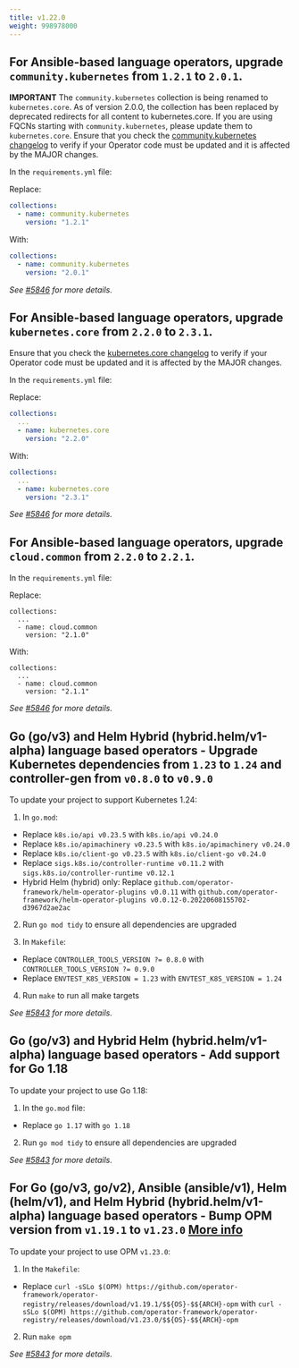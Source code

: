 ```yaml
---
title: v1.22.0
weight: 998978000
---
```


## For Ansible-based language operators, upgrade `community.kubernetes` from `1.2.1` to `2.0.1`.

**IMPORTANT** The `community.kubernetes` collection is being renamed to `kubernetes.core`. As of version 2.0.0, the collection has been replaced by deprecated redirects for all content to kubernetes.core. If you are using FQCNs starting with `community.kubernetes`, please update them to `kubernetes.core`.
Ensure that you check the [community.kubernetes changelog](https://github.com/ansible-collections/community.kubernetes/blob/main/CHANGELOG.rst) to verify if your Operator code must be updated and it is affected by the MAJOR changes.

In the `requirements.yml` file:

Replace:

```yaml
collections:
  - name: community.kubernetes
    version: "1.2.1"
```

With:

```yaml
collections:
  - name: community.kubernetes
    version: "2.0.1"
```

_See [#5846](https://github.com/operator-framework/operator-sdk/pull/5846) for more details._

## For Ansible-based language operators, upgrade `kubernetes.core` from `2.2.0` to `2.3.1`.

Ensure that you check the [kubernetes.core changelog](https://github.com/ansible-collections/kubernetes.core/blob/main/CHANGELOG.rst) to verify if your Operator code must be updated and it is affected by the MAJOR changes.

In the `requirements.yml` file:

Replace:

```yaml
collections:
  ...
  - name: kubernetes.core
    version: "2.2.0"
```

With:

```yaml
collections:
  ...
  - name: kubernetes.core
    version: "2.3.1"
```

_See [#5846](https://github.com/operator-framework/operator-sdk/pull/5846) for more details._

## For Ansible-based language operators, upgrade `cloud.common` from `2.2.0` to `2.2.1`.

In the `requirements.yml` file:

Replace:

```ymal
collections:
  ...
  - name: cloud.common
    version: "2.1.0"
```

With:

```ymal
collections:
  ...
  - name: cloud.common
    version: "2.1.1"
```

_See [#5846](https://github.com/operator-framework/operator-sdk/pull/5846) for more details._

## Go (go/v3) and Helm Hybrid (hybrid.helm/v1-alpha) language based operators - Upgrade Kubernetes dependencies from `1.23` to `1.24` and controller-gen from `v0.8.0` to `v0.9.0`

To update your project to support Kubernetes 1.24:

1. In `go.mod`:

- Replace `k8s.io/api v0.23.5` with `k8s.io/api v0.24.0`
- Replace `k8s.io/apimachinery v0.23.5` with  `k8s.io/apimachinery v0.24.0`
- Replace `k8s.io/client-go v0.23.5` with `k8s.io/client-go v0.24.0`
- Replace `sigs.k8s.io/controller-runtime v0.11.2` with `sigs.k8s.io/controller-runtime v0.12.1`
- Hybrid Helm (hybrid) only: Replace `github.com/operator-framework/helm-operator-plugins v0.0.11` with `github.com/operator-framework/helm-operator-plugins v0.0.12-0.20220608155702-d3967d2ae2ac`

2. Run `go mod tidy` to ensure all dependencies are upgraded

3. In `Makefile`:
- Replace `CONTROLLER_TOOLS_VERSION ?= 0.8.0` with `CONTROLLER_TOOLS_VERSION ?= 0.9.0`
- Replace `ENVTEST_K8S_VERSION = 1.23` with `ENVTEST_K8S_VERSION = 1.24`

4. Run `make` to run all make targets

_See [#5843](https://github.com/operator-framework/operator-sdk/pull/5843) for more details._

## Go (go/v3) and Hybrid Helm (hybrid.helm/v1-alpha) language based operators - Add support for Go 1.18

To update your project to use Go 1.18:

1. In the `go.mod` file:

- Replace `go 1.17` with `go 1.18`   

2. Run `go mod tidy` to ensure all dependencies are upgraded

_See [#5843](https://github.com/operator-framework/operator-sdk/pull/5843) for more details._

## For Go (go/v3, go/v2), Ansible (ansible/v1), Helm (helm/v1), and Helm Hybrid (hybrid.helm/v1-alpha) language based operators - Bump OPM version from `v1.19.1` to `v1.23.0` [More info](https://github.com/operator-framework/operator-registry/releases)

To update your project to use OPM `v1.23.0`:

1. In the `Makefile`:

- Replace `curl -sSLo $(OPM) https://github.com/operator-framework/operator-registry/releases/download/v1.19.1/$${OS}-$${ARCH}-opm` with `curl -sSLo $(OPM) https://github.com/operator-framework/operator-registry/releases/download/v1.23.0/$${OS}-$${ARCH}-opm`   

2. Run `make opm`

_See [#5843](https://github.com/operator-framework/operator-sdk/pull/5843) for more details._
